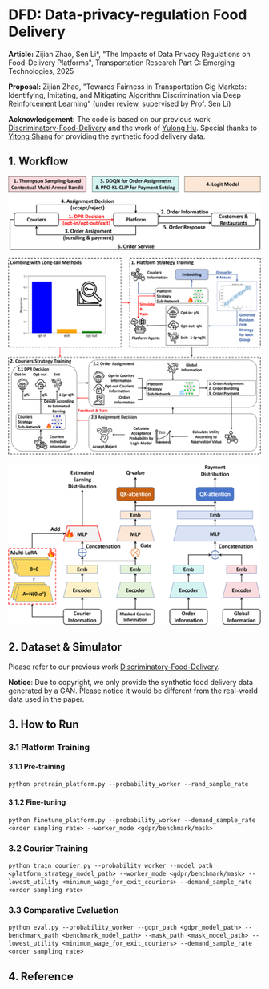 # DFD: Data-privacy-regulation Food Delivery

**Article:** Zijian Zhao, Sen Li\*, "The Impacts of Data Privacy Regulations on Food-Delivery Platforms", Transportation Research Part C: Emerging Technologies, 2025

**Proposal:** Zijian Zhao, "Towards Fairness in Transportation Gig Markets: Identifying, Imitating, and Mitigating Algorithm Discrimination via Deep Reinforcement Learning" (under review, supervised by Prof. Sen Li)

**Acknowledgement:** The code is based on our previous work [Discriminatory-Food-Delivery](https://github.com/RS2002/Discriminatory-Food-Delivery) and the work of [‪Yulong Hu‬](https://scholar.google.com/citations?user=IfVrhp0AAAAJ&hl=zh-CN&oi=ao). Special thanks to [Yitong Shang](https://yitongshang2021.github.io/) for providing the synthetic food delivery data.



## 1. Workflow

![](./img/workflow.png)

![](./img/main.png)

![](./img/network.png)



## 2. Dataset & Simulator

Please refer to our previous work [Discriminatory-Food-Delivery](https://github.com/RS2002/Discriminatory-Food-Delivery).

**Notice**: Due to copyright, we only provide the synthetic food delivery data generated by a GAN. Please notice it would be different from the real-world data used in the paper.



## 3. How to Run

### 3.1 Platform Training

#### 3.1.1 Pre-training

```shell
python pretrain_platform.py --probability_worker --rand_sample_rate
```



#### 3.1.2 Fine-tuning

```shell
python finetune_platform.py --probability_worker --demand_sample_rate <order sampling rate> --worker_mode <gdpr/benchmark/mask>
```



### 3.2 Courier Training

```shell
python train_courier.py --probability_worker --model_path <platform_strategy_model_path> --worker_mode <gdpr/benchmark/mask> --lowest_utility <minimum_wage_for_exit_couriers> --demand_sample_rate <order sampling rate>
```



### 3.3 Comparative Evaluation

```shell
python eval.py --probability_worker --gdpr_path <gdpr_model_path> --benchmark_path <benchmark_model_path> --mask_path <mask_model_path> --lowest_utility <minimum_wage_for_exit_couriers> --demand_sample_rate <order sampling rate>
```



## 4. Reference

```

```

